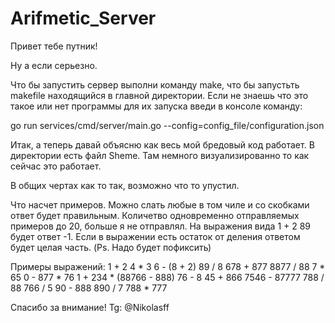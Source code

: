 # Arifmetic_Server

Привет тебе путник!

Ну а если серьезно.

Что бы запустить сервер выполни команду make, что бы запустьть makefile находящийся в главной директории. Если не знаешь что это такое или нет программы для их запуска введи в консоле команду:

go run services/cmd/server/main.go --config=config_file/configuration.json 

Итак, а теперь давай объясню как весь мой бредовый код работает.
В директории есть файл Sheme. Там немного визуализированно то как сейчас это работает.

В общих чертах как то так, возможно что то упустил.

Что насчет примеров. Можно слать любые в том чиле и со скобками ответ будет правильным. Количетво одновременно отправляемых примеров до 20, больше я не отправлял. На выражения вида 1 + 2 89 будет ответ -1. Если в выражении есть остаток от деления ответом будет целая часть. (Ps. Надо будет пофиксить)

Примеры выражений:
1 + 2 
4 * 3 
6 - (8 + 2)
89 / 8
678 + 877 
8877 / 88 
7 * 65
0 - 877 * 76
1 + 234 * (88766 - 888) 
76 - 8 
45 + 866 
7546 - 87777 
788 / 88 
766 / 5 
90 - 888 
890 / 7 
788 * 777




Спасибо за внимание! 
Tg: @Nikolasff
